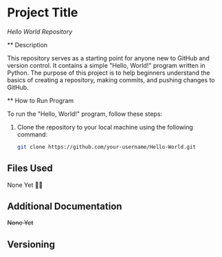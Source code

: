 # Project Title

*Hello World Repository*

** Description

This repository serves as a starting point for anyone new to GitHub and version control. It contains a simple "Hello, World!" program written in Python. The purpose of this project is to help beginners understand the basics of creating a repository, making commits, and pushing changes to GitHub.

** How to Run Program

To run the "Hello, World!" program, follow these steps:

1. Clone the repository to your local machine using the following command:

   ```bash
   git clone https://github.com/your-username/Hello-World.git
## Files Used

None Yet 💁‍♂️

## Additional Documentation

~~None Yet~~

## Versioning
